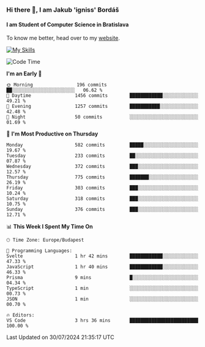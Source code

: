 ### Hi there 👋, I am Jakub 'igniss' Bordáš

#### I am Student of Computer Science in Bratislava
To know me better, head over to my [website](https://bordas.sk).

[![My Skills](https://skillicons.dev/icons?i=js,html,css,figma,svelte,java,kotlin,python,postgresql,typescript,nest,nodejs)](https://bordas.sk)


<!--START_SECTION:waka-->
![Code Time](http://img.shields.io/badge/Code%20Time-1%2C493%20hrs%2015%20mins-blue)

**I'm an Early 🐤** 

```text
🌞 Morning                196 commits         ██░░░░░░░░░░░░░░░░░░░░░░░   06.62 % 
🌆 Daytime                1456 commits        ████████████░░░░░░░░░░░░░   49.21 % 
🌃 Evening                1257 commits        ███████████░░░░░░░░░░░░░░   42.48 % 
🌙 Night                  50 commits          ░░░░░░░░░░░░░░░░░░░░░░░░░   01.69 % 
```
📅 **I'm Most Productive on Thursday** 

```text
Monday                   582 commits         █████░░░░░░░░░░░░░░░░░░░░   19.67 % 
Tuesday                  233 commits         ██░░░░░░░░░░░░░░░░░░░░░░░   07.87 % 
Wednesday                372 commits         ███░░░░░░░░░░░░░░░░░░░░░░   12.57 % 
Thursday                 775 commits         ███████░░░░░░░░░░░░░░░░░░   26.19 % 
Friday                   303 commits         ███░░░░░░░░░░░░░░░░░░░░░░   10.24 % 
Saturday                 318 commits         ███░░░░░░░░░░░░░░░░░░░░░░   10.75 % 
Sunday                   376 commits         ███░░░░░░░░░░░░░░░░░░░░░░   12.71 % 
```


📊 **This Week I Spent My Time On** 

```text
🕑︎ Time Zone: Europe/Budapest

💬 Programming Languages: 
Svelte                   1 hr 42 mins        ████████████░░░░░░░░░░░░░   47.33 % 
JavaScript               1 hr 40 mins        ████████████░░░░░░░░░░░░░   46.33 % 
Prisma                   9 mins              █░░░░░░░░░░░░░░░░░░░░░░░░   04.34 % 
TypeScript               1 min               ░░░░░░░░░░░░░░░░░░░░░░░░░   00.73 % 
JSON                     1 min               ░░░░░░░░░░░░░░░░░░░░░░░░░   00.70 % 

🔥 Editors: 
VS Code                  3 hrs 36 mins       █████████████████████████   100.00 % 
```


 Last Updated on 30/07/2024 21:35:17 UTC
<!--END_SECTION:waka-->
